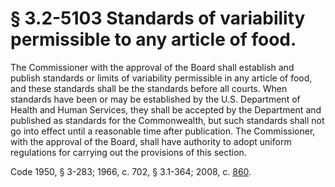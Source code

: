 # § 3.2-5103 Standards of variability permissible to any article of food.

<p>The Commissioner with the approval of the Board shall establish and publish standards or limits of variability permissible in any article of food, and these standards shall be the standards before all courts. When standards have been or may be established by the U.S. Department of Health and Human Services, they shall be accepted by the Department and published as standards for the Commonwealth, but such standards shall not go into effect until a reasonable time after publication. The Commissioner, with the approval of the Board, shall have authority to adopt uniform regulations for carrying out the provisions of this section.</p><p>Code 1950, § 3-283; 1966, c. 702, § 3.1-364; 2008, c. <a href='http://lis.virginia.gov/cgi-bin/legp604.exe?081+ful+CHAP0860'>860</a>.</p>